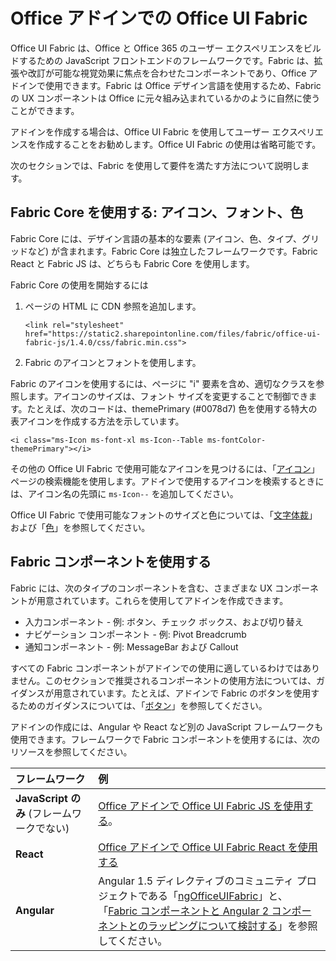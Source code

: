 # <a name="office-ui-fabric-in-office-add-ins"></a>Office アドインでの Office UI Fabric 

Office UI Fabric は、Office と Office 365 のユーザー エクスペリエンスをビルドするための JavaScript フロントエンドのフレームワークです。Fabric は、拡張や改訂が可能な視覚効果に焦点を合わせたコンポーネントであり、Office アドインで使用できます。Fabric は Office デザイン言語を使用するため、Fabric の UX コンポーネントは Office に元々組み込まれているかのように自然に使うことができます。 

アドインを作成する場合は、Office UI Fabric を使用してユーザー エクスペリエンスを作成することをお勧めします。Office UI Fabric の使用は省略可能です。

次のセクションでは、Fabric を使用して要件を満たす方法について説明します。 

## <a name="use-fabric-core-icons-fonts-colors"></a>Fabric Core を使用する: アイコン、フォント、色
Fabric Core には、デザイン言語の基本的な要素 (アイコン、色、タイプ、グリッドなど) が含まれます。Fabric Core は独立したフレームワークです。Fabric React と Fabric JS は、どちらも Fabric Core を使用します。

Fabric Core の使用を開始するには

1. ページの HTML に CDN 参照を追加します。  

    `<link rel="stylesheet" href="https://static2.sharepointonline.com/files/fabric/office-ui-fabric-js/1.4.0/css/fabric.min.css">`   
    
2. Fabric のアイコンとフォントを使用します。 

Fabric のアイコンを使用するには、ページに "i" 要素を含め、適切なクラスを参照します。アイコンのサイズは、フォント サイズを変更することで制御できます。たとえば、次のコードは、themePrimary (#0078d7) 色を使用する特大の表アイコンを作成する方法を示しています。 
   
`<i class="ms-Icon ms-font-xl ms-Icon--Table ms-fontColor-themePrimary"></i>`

その他の Office UI Fabric で使用可能なアイコンを見つけるには、「[アイコン](https://dev.office.com/fabric#/styles/icons)」ページの検索機能を使用します。アドインで使用するアイコンを検索するときには、アイコン名の先頭に `ms-Icon--` を追加してください。 

Office UI Fabric で使用可能なフォントのサイズと色については、「[文字体裁](https://dev.office.com/fabric#/styles/typography)」および「[色](https://dev.office.com/fabric#/styles/colors)」を参照してください。
 
## <a name="use-fabric-components"></a>Fabric コンポーネントを使用する 
Fabric には、次のタイプのコンポーネントを含む、さまざまな UX コンポーネントが用意されています。これらを使用してアドインを作成できます。

- 入力コンポーネント - 例: ボタン、チェック ボックス、および切り替え
- ナビゲーション コンポーネント - 例: Pivot Breadcrumb
- 通知コンポーネント - 例: MessageBar および Callout  

すべての Fabric コンポーネントがアドインでの使用に適しているわけではありません。このセクションで推奨されるコンポーネントの使用方法については、ガイダンスが用意されています。たとえば、アドインで Fabric のボタンを使用するためのガイダンスについては、「[ボタン](button.md)」を参照してください。 

アドインの作成には、Angular や React など別の JavaScript フレームワークも使用できます。フレームワークで Fabric コンポーネントを使用するには、次のリソースを参照してください。

|**フレームワーク**|**例**|
|:------------|:----------|
|**JavaScript のみ** (フレームワークでない)|[Office アドインで Office UI Fabric JS を使用する](using-office-ui-fabric-js.md)。|
|**React**|[Office アドインで Office UI Fabric React を使用する](using-office-ui-fabric-react.md )|
|**Angular**| Angular 1.5 ディレクティブのコミュニティ プロジェクトである「[ngOfficeUIFabric](http://ngofficeuifabric.com/)」と、「[Fabric コンポーネントと Angular 2 コンポーネントとのラッピングについて検討する](https://dev.office.com/docs/add-ins/develop/add-ins-with-angular2#consider-wrapping-fabric-components-with-angular-2-components)」を参照してください。|